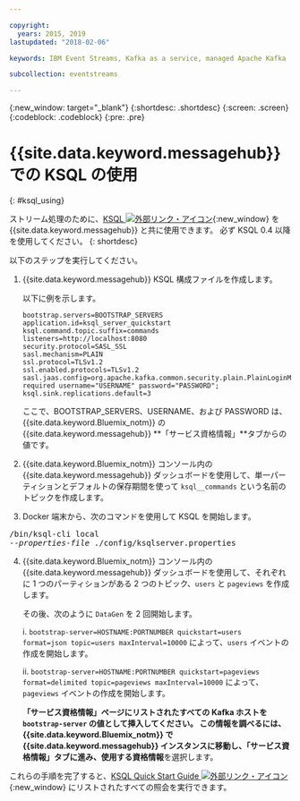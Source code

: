 ```yaml
---

copyright:
  years: 2015, 2019
lastupdated: "2018-02-06"

keywords: IBM Event Streams, Kafka as a service, managed Apache Kafka

subcollection: eventstreams

---
```


{:new_window: target="_blank"}
{:shortdesc: .shortdesc}
{:screen: .screen}
{:codeblock: .codeblock}
{:pre: .pre}

# {{site.data.keyword.messagehub}} での KSQL の使用
{: #ksql_using}

ストリーム処理のために、[KSQL ![外部リンク・アイコン](../../icons/launch-glyph.svg "外部リンク・アイコン")](https://github.com/confluentinc/ksql){:new_window} を {{site.data.keyword.messagehub}} と共に使用できます。 必ず KSQL 0.4 以降を使用してください。 
{: shortdesc}

以下のステップを実行してください。

1. {{site.data.keyword.messagehub}} KSQL 構成ファイルを作成します。

    以下に例を示します。
    ```
    bootstrap.servers=BOOTSTRAP_SERVERS
    application.id=ksql_server_quickstart
    ksql.command.topic.suffix=commands
    listeners=http://localhost:8080
    security.protocol=SASL_SSL
    sasl.mechanism=PLAIN
    ssl.protocol=TLSv1.2
    ssl.enabled.protocols=TLSv1.2
    sasl.jaas.config=org.apache.kafka.common.security.plain.PlainLoginModule required username="USERNAME" password="PASSWORD";
    ksql.sink.replications.default=3
    ```
    ここで、BOOTSTRAP_SERVERS、USERNAME、および PASSWORD は、{{site.data.keyword.Bluemix_notm}} の {{site.data.keyword.messagehub}} **「サービス資格情報」**タブからの値です。

2. {{site.data.keyword.Bluemix_notm}} コンソール内の {{site.data.keyword.messagehub}} ダッシュボードを使用して、単一パーティションとデフォルトの保存期間を使って <code>ksql__commands</code> という名前のトピックを作成します。
3. Docker 端末から、次のコマンドを使用して KSQL を開始します。
<pre class="pre">/bin/ksql-cli local 
--<var class="keyword varname">properties-file</var> ./config/ksqlserver.properties
</pre>
4. {{site.data.keyword.Bluemix_notm}} コンソール内の {{site.data.keyword.messagehub}} ダッシュボードを使用して、それぞれに 1 つのパーティションがある 2 つのトピック、<code>users</code> と <code>pageviews</code> を作成します。

    その後、次のように <code>DataGen</code> を 2 回開始します。
	
    i. <code>bootstrap-server=HOSTNAME:PORTNUMBER quickstart=users format=json topic=users maxInterval=10000</code> によって、<code>users</code> イベントの作成を開始します。
	
    ii. <code>bootstrap-server=HOSTNAME:PORTNUMBER quickstart=pageviews format=delimited topic=pageviews maxInterval=10000</code> によって、<code>pageviews</code> イベントの作成を開始します。
	
	**「サービス資格情報」**ページにリストされたすべての Kafka ホストを <code>bootstrap-server</code> の値として挿入してください。 この情報を調べるには、{{site.data.keyword.Bluemix_notm}} で {{site.data.keyword.messagehub}} インスタンスに移動し、**「サービス資格情報」**タブに進み、使用する**資格情報**を選択します。

これらの手順を完了すると、[KSQL Quick Start Guide ![外部リンク・アイコン](../../icons/launch-glyph.svg "外部リンク・アイコン")](https://github.com/confluentinc/ksql/tree/0.1.x/docs/quickstart#create-a-stream-and-table){:new_window} にリストされたすべての照会を実行できます。

